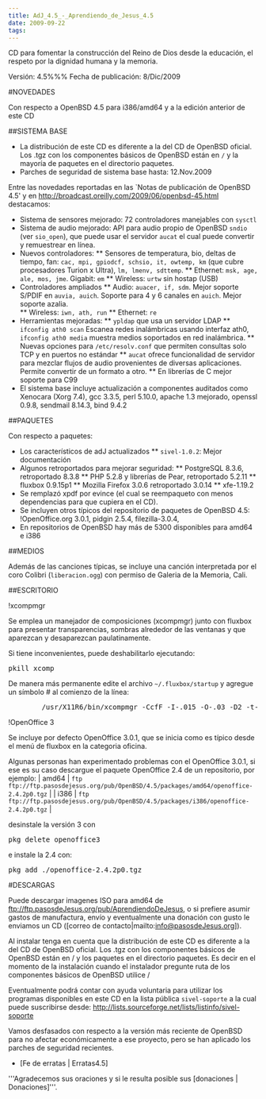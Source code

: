 ```yaml
---
title: AdJ_4.5_-_Aprendiendo_de_Jesus_4.5
date: 2009-09-22
tags:
---
```

CD para fomentar la construcción del Reino de Dios desde la educación,
el respeto por la dignidad humana y la memoria.

Versión: 4.5%%%
Fecha de publicación: 8/Dic/2009

#NOVEDADES

Con respecto a OpenBSD 4.5 para i386/amd64 y a la edición anterior de este CD

##SISTEMA BASE

* La distribución de este CD es diferente a la del CD de OpenBSD oficial.   Los .tgz con los componentes básicos de OpenBSD están en ```/```  y la mayoría de paquetes en el directorio paquetes.  
* Parches de seguridad de sistema base hasta:  12.Nov.2009

Entre las novedades reportadas en las `Notas de publicación de OpenBSD 4.5' y en http://broadcast.oreilly.com/2009/06/openbsd-45.html destacamos:

* Sistema de sensores mejorado:  72 controladores manejables con ```sysctl```
* Sistema de audio mejorado:   API para audio propio de OpenBSD ```sndio```
  (ver ```sio_open```),  que puede usar el servidor ```aucat``` el cual puede 
  convertir y remuestrear en línea. 
* Nuevos controladores: 
** Sensores de temperatura, bio, deltas de tiempo, fan: ```cac, mpi, gpiodcf, schsio, it, owtemp, km``` (que cubre procesadores Turion x Ultra), ```lm, lmenv, sdttemp```. 
** Ethernet: ```msk, age, ale, mos, jme```. Gigabit: ```em``` 
** Wireless: ```urtw``` sin hostap (USB) 
* Controladores ampliados
** Audio: ```auacer, if, sdm```.  Mejor soporte S/PDIF en ```auvia, auich```.  Soporte para 4 y 6 canales en ```auich```. Mejor soporte azalia.  
** Wireless: ```iwn, ath, run```
** Ethernet: ```re```
* Herramientas mejoradas: 
** ```ypldap``` que usa un servidor LDAP
** ```ifconfig ath0 scan``` Escanea redes inalámbricas usando interfaz ath0, ```ifconfig ath0 media``` muestra medios soportados en red inalámbrica.
** Nuevas opciones para ```/etc/resolv.conf``` que permiten consultas solo TCP y en puertos no estándar
** ```aucat``` ofrece funcionalidad de servidor para mezclar flujos de audio provenientes de diversas aplicaciones.  Permite convertir de un formato a otro.
** En librerías de C mejor soporte para C99
* El sistema base incluye actualización a componentes auditados como Xenocara (Xorg 7.4), gcc 3.3.5, perl 5.10.0, apache 1.3 mejorado, openssl 0.9.8, sendmail 8.14.3, bind 9.4.2

##PAQUETES

Con respecto a paquetes:
* Los característicos de adJ actualizados
** ```sivel-1.0.2```: Mejor documentación
* Algunos retroportados para mejorar seguridad:
** PostgreSQL 8.3.6, retroportado 8.3.8
** PHP 5.2.8 y librerías de Pear,  retroportado 5.2.11
** fluxbox 0.9.15p1 
** Mozilla Firefox 3.0.6 retroportado 3.0.14
** xfe-1.19.2 
* Se remplazó xpdf por evince (el cual se reempaqueto con menos dependencias para que cupiera en el CD).
* Se incluyen otros típicos del repositorio de paquetes de OpenBSD 4.5: !OpenOffice.org 3.0.1, pidgin 2.5.4, filezilla-3.0.4,
* En repositorios de OpenBSD hay más de 5300 disponibles para amd64 e i386


##MEDIOS

Además de las canciones típicas, se incluye una canción interpretada por el coro Colibri (```liberacion.ogg```) con permiso de Galeria de la Memoria, Cali.


##ESCRITORIO

!xcompmgr

Se emplea un manejador de composiciones (xcompmgr) junto con fluxbox 
para presentar transparencias, sombras alrededor de las ventanas y que 
aparezcan y desaparezcan paulatinamente.   

Si tiene inconvenientes, puede deshabilitarlo ejecutando:
<pre>
pkill xcomp
</pre>
De manera más permanente edite el archivo ```~/.fluxbox/startup``` y agregue un símbolo # al comienzo de la línea:
<pre>
        /usr/X11R6/bin/xcompmgr -CcfF -I-.015 -O-.03 -D2 -t-1 -l-3 -r4.2 -o.5 &
</pre>

!OpenOffice 3

Se incluye por defecto OpenOffice 3.0.1, que se inicia como es típico desde el menú de fluxbox en la categoria oficina.

Algunas personas han experimentado problemas con el OpenOffice 3.0.1, si ese es su caso descargue el paquete OpenOffice 2.4 de un repositorio, por ejemplo: 
| amd64 | ```ftp ftp://ftp.pasosdejesus.org/pub/OpenBSD/4.5/packages/amd64/openoffice-2.4.2p0.tgz``` |
| i386 | ```ftp ftp://ftp.pasosdejesus.org/pub/OpenBSD/4.5/packages/i386/openoffice-2.4.2p0.tgz``` |

desinstale la versión 3 con 
<pre>
pkg_delete openoffice3
</pre>

e instale la 2.4 con:

<pre>
pkg_add ./openoffice-2.4.2p0.tgz
</pre>

#DESCARGAS

Puede descargar imagenes ISO para amd64 de ftp://ftp.pasosdeJesus.org/pub/AprendiendoDeJesus, o si prefiere asumir gastos de manufactura, envío y eventualmente una donación con gusto le enviamos un CD ([correo de contacto|mailto:info@pasosdeJesus.org]).

Al instalar tenga en cuenta que la distribución de este CD es diferente 
a la del CD de OpenBSD oficial. Los .tgz con los componentes básicos de OpenBSD están en / y los paquetes en el directorio paquetes.  Es decir en el momento de la instalación cuando el instalador pregunte ruta de los componentes básicos de OpenBSD utilice /

Eventualmente podrá contar con ayuda voluntaria para utilizar los programas disponibles en este CD en la lista pública ```sivel-soporte``` a la cual puede suscribirse desde: http://lists.sourceforge.net/lists/listinfo/sivel-soporte

Vamos desfasados con respecto a la versión más reciente de OpenBSD para no afectar económicamente a ese proyecto, pero se han aplicado los parches de seguridad recientes.

* [Fe de erratas | Erratas4.5]
 
'''Agradecemos sus oraciones y si le resulta posible sus [donaciones | Donaciones]'''.
